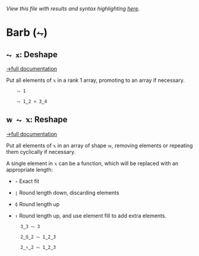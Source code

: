*View this file with results and syntax highlighting [here](https://mlochbaum.github.io/BQN/help/deshape_reshape.html).*

# Barb (`⥊`)

## `⥊ 𝕩`: Deshape
[→full documentation](../doc/reshape.md)

Put all elements of `𝕩` in a rank 1 array, promoting to an array if necessary.

        ⥊ 1

        ⥊ 1‿2 ≍ 3‿4



## `𝕨 ⥊ 𝕩`: Reshape
[→full documentation](../doc/reshape.md)

Put all elements of `𝕩` in an array of shape `𝕨`, removing elements or repeating them cyclically if necessary.

A single element in `𝕩` can be a function, which will be replaced with an appropriate length:
- `∘` Exact fit
- `⌊` Round length down, discarding elements
- `⌽` Round length up
- `↑` Round length up, and use element fill to add extra elements.

        3‿3 ⥊ 3

        2‿⌽‿2 ⥊ 1‿2‿3

        2‿↑‿2 ⥊ 1‿2‿3
